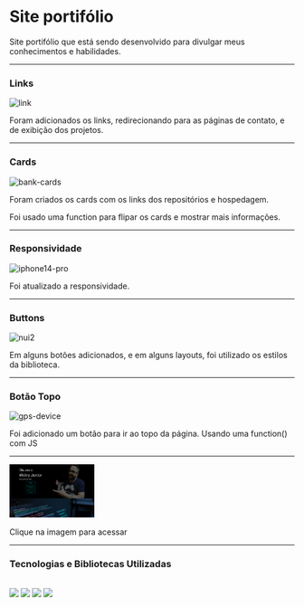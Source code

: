 <h1>Site portifólio</h1>
<p>Site portifólio que está sendo desenvolvido para divulgar meus conhecimentos e habilidades.</p>
<hr>

<h3>Links</h3><img width="48" height="48" src="https://img.icons8.com/badges/48/link.png" alt="link"/>
<p>Foram adicionados os links, redirecionando para as páginas de contato, e de exibição dos projetos.</p>
<hr>

<h3>Cards</h3><img width="48" height="48" src="https://img.icons8.com/badges/48/bank-cards.png" alt="bank-cards"/>
<p>Foram criados os cards com os links dos repositórios e hospedagem.</p>
<p>Foi usado uma function para flipar os cards e mostrar mais informações.</p>
<hr>

<h3>Responsividade</h3><img width="48" height="48" src="https://img.icons8.com/badges/48/iphone14-pro.png" alt="iphone14-pro"/>
<p>Foi atualizado a responsividade.<p/>
<hr>

<h3>Buttons</h3><img width="48" height="48" src="https://img.icons8.com/badges/48/nui2.png" alt="nui2"/>
<p>Em alguns botões adicionados, e em alguns layouts, foi utilizado os estilos da biblioteca.</p>
<hr>

<h3>Botão Topo</h3><img width="48" height="48" src="https://img.icons8.com/badges/48/gps-device.png" alt="gps-device"/>
<p>Foi adicionado um botão para ir ao topo da página. Usando uma function() com JS</p>
<hr>

<a href="https://portfolio-2023-dusky.vercel.app/"><img src="./Images/portifolio-2023.jpg"  style="width: 150px;" alt="imagem-portifolio"></a>
<figcaption>Clique na imagem para acessar</figcaption>
<hr>

<h3>Tecnologias e Bibliotecas Utilizadas</h3>
<div style="display: inline_block"><br>
<img src="https://cdn.jsdelivr.net/gh/devicons/devicon/icons/css3/css3-original.svg" width="50px"/>
<img src="https://cdn.jsdelivr.net/gh/devicons/devicon/icons/html5/html5-original.svg" width="50px"/>
<img src="https://cdn.jsdelivr.net/gh/devicons/devicon/icons/javascript/javascript-original.svg" width="50px"/>
<img src="https://cdn.jsdelivr.net/gh/devicons/devicon/icons/bootstrap/bootstrap-original.svg" width="50px"/>
</div>
